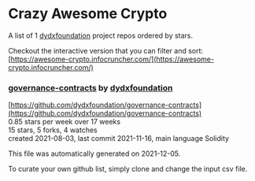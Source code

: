 # Crazy Awesome Crypto
A list of 1 [dydxfoundation](https://github.com/dydxfoundation) project repos ordered by stars.  

Checkout the interactive version that you can filter and sort: 
[https://awesome-crypto.infocruncher.com/](https://awesome-crypto.infocruncher.com/)  


### [governance-contracts](https://github.com/dydxfoundation/governance-contracts) by [dydxfoundation](https://github.com/dydxfoundation)  
  
[https://github.com/dydxfoundation/governance-contracts](https://github.com/dydxfoundation/governance-contracts)  
0.85 stars per week over 17 weeks  
15 stars, 5 forks, 4 watches  
created 2021-08-03, last commit 2021-11-16, main language Solidity  


This file was automatically generated on 2021-12-05.  

To curate your own github list, simply clone and change the input csv file.  